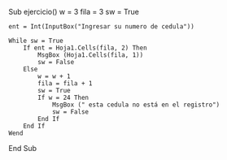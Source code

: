 Sub ejercicio()
    w = 3
    fila = 3
    sw = True
    
    ent = Int(InputBox("Ingresar su numero de cedula"))
    
    While sw = True
        If ent = Hoja1.Cells(fila, 2) Then
            MsgBox (Hoja1.Cells(fila, 1))
            sw = False
        Else
            w = w + 1
            fila = fila + 1
            sw = True
            If w = 24 Then
                MsgBox (" esta cedula no está en el registro")
                sw = False
            End If
        End If
    Wend
End Sub